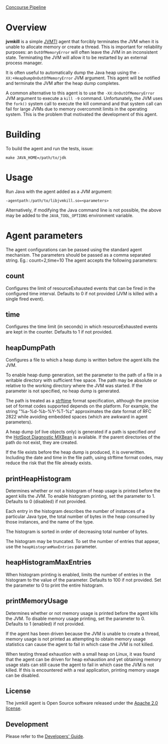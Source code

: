 [Concourse Pipeline](https://java-experience.ci.springapps.io/pipelines/jvmkill)

# Overview

**jvmkill** is a simple [JVMTI][] agent that forcibly terminates the JVM
when it is unable to allocate memory or create a thread. This is important
for reliability purposes: an `OutOfMemoryError` will often leave the JVM
in an inconsistent state. Terminating the JVM will allow it to be restarted
by an external process manager.

[JVMTI]: http://docs.oracle.com/javase/8/docs/technotes/guides/jvmti/

It is often useful to automatically dump the Java heap using the
`-XX:+HeapDumpOnOutOfMemoryError` JVM argument. This agent will be
notified and terminate the JVM after the heap dump completes.

A common alternative to this agent is to use the
`-XX:OnOutOfMemoryError` JVM argument to execute a `kill -9` command.
Unfortunately, the JVM uses the `fork()` system call to execute the kill
command and that system call can fail for large JVMs due to memory
overcommit limits in the operating system.  This is the problem that
motivated the development of this agent.

# Building

To build the agent and run the tests, issue:

    make JAVA_HOME=/path/to/jdk

# Usage

Run Java with the agent added as a JVM argument:

    -agentpath:/path/to/libjvmkill.so=<parameters>

Alternatively, if modifying the Java command line is not possible, the
above may be added to the `JAVA_TOOL_OPTIONS` environment variable.

# Agent parameters

The agent configurations can be passed using the standard agent mechanism.
The parameters should be passed as a comma separated string. Eg.: count=2,time=10
The agent accepts the following parameters:

## count

Configures the limit of resourceExhausted events that can be fired in the configured
time interval. Defaults to 0 if not provided (JVM is killed with a single fired event).

## time

Configures the time limit (in seconds) in which resourceExhausted events are kept in 
the counter. Defaults to 1 if not provided.

## heapDumpPath

Configures a file to which a heap dump is written before the agent kills the JVM.

To enable heap dump generation, set the parameter to the path of a file in a writable directory with sufficient free space.
The path may be absolute or relative to the working directory where the JVM was started.
If the parameter is not specified, no heap dump is generated.

The path is treated as a [strftime](https://linux.die.net/man/3/strftime) format specification,
although the precise set of format codes supported depends on the platform.
For example, the string "%a-%d-%b-%Y-%T-%z" approximates the date format of RFC 2822 while avoiding embedded spaces
(which are awkward in agent parameters).

A heap dump (of live objects only) is generated if a path is specified _and_ the 
[HotSpot Diagnostic MXBean](https://docs.oracle.com/javase/8/docs/jre/api/management/extension/com/sun/management/HotSpotDiagnosticMXBean.html)
is available.
If the parent directories of the path do not exist, they are created.

If the file exists before the heap dump is produced, it is overwritten. Including the date and time
in the file path, using strftime format codes, may reduce the risk that the file already exists.

## printHeapHistogram

Determines whether or not a histogram of heap usage is printed before the agent kills the JVM.
To enable histogram printing, set the parameter to 1. Defaults to 0 (disabled) if not provided.

Each entry in the histogram describes the number of instances of a particular Java type, the
total number of bytes in the heap consumed by those instances, and the name of the type.

The histogram is sorted in order of decreasing total number of bytes.

The histogram may be truncated. To set the number of entries that appear, use the `heapHistogramMaxEntries` parameter.
 
## heapHistogramMaxEntries

When histogram printing is enabled, limits the number of entries in the histogram to the value
of the parameter. Defaults to 100 if not provided. Set the parameter to 0 to print the entire histogram.

## printMemoryUsage

Determines whether or not memory usage is printed before the agent kills the JVM.
To disable memory usage printing, set the parameter to 0. Defaults to 1 (enabled) if not provided.

If the agent has been driven because the JVM is unable to create a thread, memory usage is not printed
as attempting to obtain memory usage statistics can cause the agent to fail in which case the JVM is not killed.

When testing thread exhaustion with a small heap on Linux, it was found that
the agent can be driven for heap exhaustion and yet
obtaining memory usage stats can still cause the agent to fail in which case
the JVM is not killed. If this is encountered with a real application, printing memory
usage can be disabled.

## License

The jvmkill agent is Open Source software released under the
[Apache 2.0 license](http://www.apache.org/licenses/LICENSE-2.0.html).

## Development

Please refer to the [Developers' Guide][].

[Developers' Guide]: docs/DEVELOPING.md
